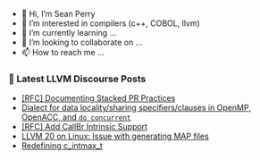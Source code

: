 - 👋 Hi, I’m Sean Perry
- 👀 I’m interested in compilers (c++, COBOL, llvm)
- 🌱 I’m currently learning ...
- 💞️ I’m looking to collaborate on ...
- 📫 How to reach me ...

<!---
s66perry/s66perry is a ✨ special ✨ repository because its `README.md` (this file) appears on your GitHub profile.
You can click the Preview link to take a look at your changes.
--->
### 📕 Latest LLVM Discourse Posts

<!-- DISCOURSE-LLVM:START -->
- [[RFC] Documenting Stacked PR Practices](https://discourse.llvm.org/t/rfc-documenting-stacked-pr-practices/85471#post_5)
- [Dialect for data locality/sharing specifiers/clauses in OpenMP, OpenACC, and `do concurrent`](https://discourse.llvm.org/t/dialect-for-data-locality-sharing-specifiers-clauses-in-openmp-openacc-and-do-concurrent/86108#post_2)
- [[RFC] Add CallBr Intrinsic Support](https://discourse.llvm.org/t/rfc-add-callbr-intrinsic-support/86087#post_5)
- [LLVM 20 on Linux: Issue with generating MAP files](https://discourse.llvm.org/t/llvm-20-on-linux-issue-with-generating-map-files/86110#post_2)
- [Redefining c_intmax_t](https://discourse.llvm.org/t/redefining-c-intmax-t/86032#post_3)
<!-- DISCOURSE-LLVM:END -->
